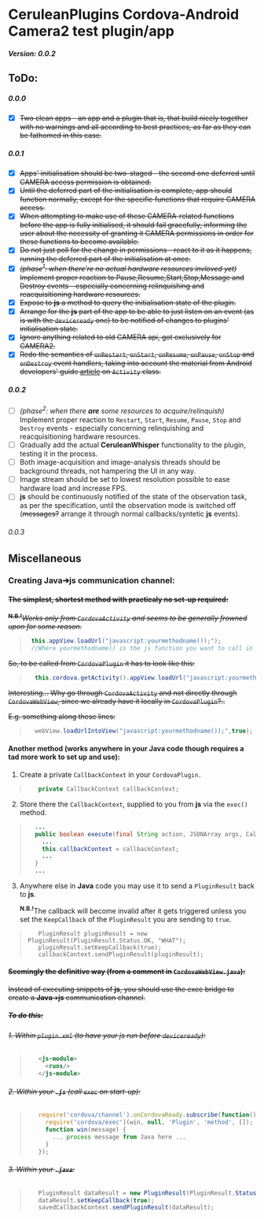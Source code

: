 # CeruleanPlugins Cordova-Android Camera2 test plugin/app
##### Version: 0.0.2

## ToDo:
##### 0.0.0
- [x] ~~Two clean apps - an app and a plugin that is, that build nicely together with no warnings and all according to best practices, as far as they can be fathomed in this case.~~
##### 0.0.1
- [x] ~~Apps' initialisation should be two-staged - the second one deferred until CAMERA access permission is obtained.~~
- [x] ~~Until the deferred part of the initialisation is complete, app should function normally, except for the specific functions that require CAMERA access.~~
- [x] ~~When attempting to make use of these CAMERA-related functions before the app is fully initialised, it should fail gracefully, informing the user about the necessity of granting it CAMERA permissions in order for these functions to become available.~~
- [x] ~~Do not just poll for the change in permissions - react to it as it happens, running the deferred part of the initialisation at once.~~
- [x] ~~*(phase<sup>1</sup>: when there're no actual hardware resources invloved yet)* Implement proper reaction to Pause,Resume,Start,Stop,Message and Destroy events - especially concerning relinquishing and reacquisitioning hardware resources.~~
- [x] ~~Expose to **js** a method to query the initialisation state of the plugin.~~
- [x] ~~Arrange for the **js** part of the app to be able to just listen on an event (as is with the `deviceready` one) to be notified of changes to plugins' initialisation state.~~
- [x] ~~Ignore anything related to old CAMERA api, got exclusively for CAMERA2.~~
- [x] ~~Redo the semantics of `onRestart`, `onStart`, `onResume`, `onPause`, `onStop` and `onDestroy` event handlers, taking into account the material from Android developers' guide [article](https://developer.android.com/reference/android/app/Activity.html#ActivityLifecycle) on `Activity` class.~~
##### 0.0.2
- [ ] *(phase<sup>2</sup>: when there **are** some resources to acquire/relinquish)* Implement proper reaction to `Restart`, `Start`, `Resume`, `Pause`, `Stop` and `Destroy` events - especially concerning relinquishing and reacquisitioning hardware resources.
- [ ] Gradually add the actual **CeruleanWhisper** functionality to the plugin, testing it in the process.
- [ ] Both image-acquisition and image-analysis threads should be background threads, not hampering the UI in any way.
- [ ] Image stream should be set to lowest resolution possible to ease hardware load and increase FPS.
- [ ] **js** should be continuously notified of the state of the observation task, as per the specification, until the observation mode is switched off (~~messages?~~ arrange it through normal callbacks/syntetic **js** events).
###### 0.0.3

## Miscellaneous

### Creating Java&#x2794;js communication channel:
#### ~~The simplest, shortest method with practicaly no set-up required:~~
 <sup>~~**N.B.!**~~</sup>~~*Works only from `CordovaActivity` and seems to be generally frowned upon for some reason.*~~
>  ```java 
>   this.appView.loadUrl("javascript:yourmethodname());");
>   //Where yourmethodname() is the js function you want to call in webView.
>  ``` 
   ~~So, to be called from `CordovaPlugin` it has to look like this:~~
>```java
>   this.cordova.getActivity().appView.loadUrl("javascript:yourmethodname());");
>```
~~Interesting... Why go through `CordovaActivity` and not directly through `CordovaWebView`, since we already have it locally in `CordovaPlugin`?..~~
   
   ~~E.g. something along these lines:~~
>```java
>   webView.loadUrlIntoView("javascript:yourmethodname());",true);
>```
#### Another method (works anywhere in your Java code though requires a tad more work to set up and use):
1. Create a private `CallbackContext` in your `CordovaPlugin.`
>   ```java
>      private CallbackContext callbackContext;
>   ```
2. Store there the `CallbackContext`, supplied to you from **js** via the `exec()` method.
>   ```java
>     ...
>     public boolean execute(final String action, JSONArray args, CallbackContext callbackContext) throws JSONException {
>       ... 
>       this.callbackContext = callbackContext; 
>       ...
>     }
>     ...
>   ```
3. Anywhere else in **Java** code you may use it to send a `PluginResult` back to **js**.

   <sup>**N.B.!**</sup>The callback will become invalid after it gets triggered unless you set the `KeepCallback` of the `PluginResult` you are sending to `true`.
>   ```javas
>      PluginResult pluginResult = new PluginResult(PluginResult.Status.OK, "WHAT");
>      pluginResult.setKeepCallback(true);
>      callbackContext.sendPluginResult(pluginResult);
>   ```
#### ~~Seemingly the definitive way (from a comment in `CordovaWebView.java`):~~
~~Instead of executing snippets of **js**, you should use the exec bridge to create a **Java**&#x2794;**js** communication channel.~~

##### ~~To do this:~~
###### ~~1. Within `plugin.xml` (to have your js run before `deviceready`):~~
>   ```xml
>      <js-module>
>        <runs/>
>      </js-module>
>   ```
###### ~~2. Within your **`.js`** (call `exec` on start-up):~~
>   ```javascript
>      require('cordova/channel').onCordovaReady.subscribe(function() {
>        require('cordova/exec')(win, null, 'Plugin', 'method', []);
>        function win(message) {
>          ... process message from Java here ...
>        }
>      });
>   ```
###### ~~3. Within your **`.java`**:~~
>   ```java
>      PluginResult dataResult = new PluginResult(PluginResult.Status.OK, CODE);
>      dataResult.setKeepCallback(true);
>      savedCallbackContext.sendPluginResult(dataResult);
>   ```

